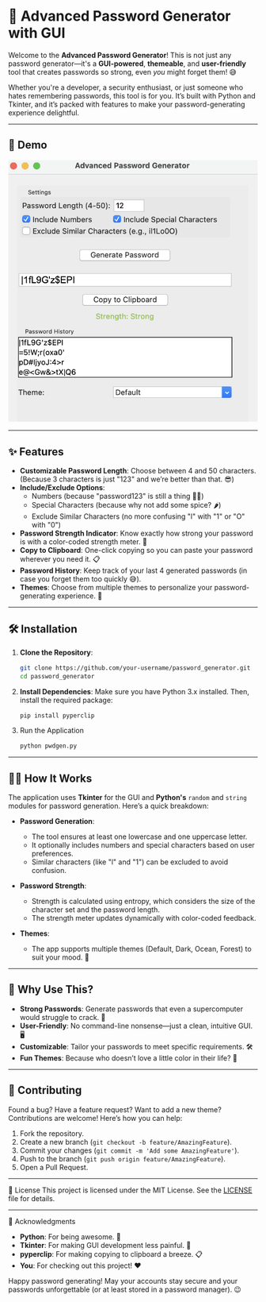 # 🔐 Advanced Password Generator with GUI

Welcome to the **Advanced Password Generator**! This is not just any password generator—it's a **GUI-powered**, **themeable**, and **user-friendly** tool that creates passwords so strong, even *you* might forget them! 😅

Whether you're a developer, a security enthusiast, or just someone who hates remembering passwords, this tool is for you. It’s built with Python and Tkinter, and it’s packed with features to make your password-generating experience delightful.

---

## 🎥 Demo

![Password Generator Demo](demo.png)  

---

## ✨ Features

- **Customizable Password Length**: Choose between 4 and 50 characters. (Because 3 characters is just "123" and we’re better than that. 😎)
- **Include/Exclude Options**:
  - Numbers (because "password123" is still a thing 🤦‍♂️)
  - Special Characters (because why not add some spice? 🌶️)
  - Exclude Similar Characters (no more confusing "l" with "1" or "O" with "0")
- **Password Strength Indicator**: Know exactly how strong your password is with a color-coded strength meter. 💪
- **Copy to Clipboard**: One-click copying so you can paste your password wherever you need it. 📋
- **Password History**: Keep track of your last 4 generated passwords (in case you forget them too quickly 😅).
- **Themes**: Choose from multiple themes to personalize your password-generating experience. 🌈

---

## 🛠️ Installation

1. **Clone the Repository**:
   ```bash
   git clone https://github.com/your-username/password_generator.git
   cd password_generator
   ```
2. **Install Dependencies**:
    Make sure you have Python 3.x installed. Then, install the required package:
    ```bash
    pip install pyperclip
    ```
3. Run the Application
    ```bash
    python pwdgen.py
    ```

---

## 🧑‍💻 How It Works
The application uses **Tkinter** for the GUI and **Python's** `random` and `string` modules for password generation. Here’s a quick breakdown:

* **Password Generation**:
  * The tool ensures at least one lowercase and one uppercase letter.
  * It optionally includes numbers and special characters based on user preferences.
  * Similar characters (like "l" and "1") can be excluded to avoid confusion.

* **Password Strength**:
  * Strength is calculated using entropy, which considers the size of the character set and the password length.
  * The strength meter updates dynamically with color-coded feedback.

* **Themes**:
  * The app supports multiple themes (Default, Dark, Ocean, Forest) to suit your mood. 🌟

---

## 🚀 Why Use This?
* **Strong Passwords**: Generate passwords that even a supercomputer would struggle to crack. 🤖
* **User-Friendly**: No command-line nonsense—just a clean, intuitive GUI. 🖥️
* **Customizable**: Tailor your passwords to meet specific requirements. 🛠️
* **Fun Themes**: Because who doesn’t love a little color in their life? 🌈 

---

## 🤝 Contributing
Found a bug? Have a feature request? Want to add a new theme? Contributions are welcome! Here’s how you can help:

1. Fork the repository.
2. Create a new branch (```git checkout -b feature/AmazingFeature```).
3. Commit your changes (`git commit -m 'Add some AmazingFeature'`).
4. Push to the branch (```git push origin feature/AmazingFeature```).
5. Open a Pull Request.

---

📜 License
This project is licensed under the MIT License. See the [LICENSE](LICENSE) file for details.

---

🙏 Acknowledgments
* **Python**: For being awesome. 🐍
* **Tkinter**: For making GUI development less painful. 🎨
* **pyperclip**: For making copying to clipboard a breeze. 📋
* **You**: For checking out this project! ❤️

Happy password generating! May your accounts stay secure and your passwords unforgettable (or at least stored in a password manager). 😉
